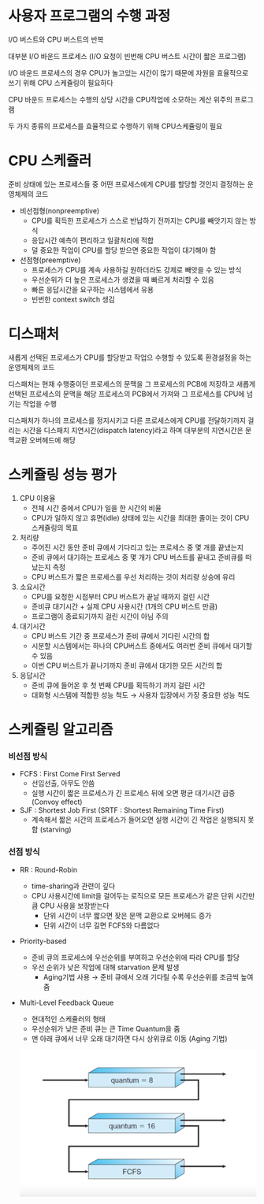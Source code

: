 
# 사용자 프로그램의 수행 과정

I/O 버스트와 CPU 버스트의 반복

대부분 I/O 바운드 프로세스 (I/O 요청이 빈번해 CPU 버스트 시간이 짧은 프로그램)

I/O 바운드 프로세스의 경우 CPU가 놀고있는 시간이 많기 때문에 자원을 효율적으로 쓰기 위해 CPU 스케쥴링이 필요하다

CPU 바운드 프로세스는 수행의 상당 시간을 CPU작업에 소모하는 계산 위주의 프로그램

두 가지 종류의 프로세스를 효율적으로 수행하기 위해 CPU스케쥴링이 필요

# CPU 스케쥴러

준비 상태에 있는 프로세스들 중 어떤 프로세스에게 CPU를 할당할 것인지 결정하는 운영체제의 코드

- 비선점형(nonpreemptive)
    - CPU를 획득한 프로세스가 스스로 반납하기 전까지는 CPU를 빼앗기지 않는 방식
    - 응답시간 예측이 편리하고 일괄처리에 적합
    - 덜 중요한 작업이 CPU를 할당 받으면 중요한 작업이 대기해야 함
- 선점형(preemptive)
    - 프로세스가 CPU를 계속 사용하길 원하더라도 강제로 빼앗을 수 있는 방식
    - 우선순위가 더 높은 프로세스가 생겼을 때 빠르게 처리할 수 있음
    - 빠른 응답시간을 요구하는 시스템에서 유용
    - 빈번한 context switch 생김

# 디스패처

새롭게 선택된 프로세스가 CPU를 할당받고 작업으 수행할 수 있도록 환경설정을 하는 운영체제의 코드

디스패처는 현재 수행중이던 프로세스의 문맥을 그 프로세스의 PCB에 저장하고 새롭게 선택된 프로세스의 문맥을 해당 프로세스의 PCB에서 가져와 그 프로세스를 CPU에 넘기는 작업을 수행

디스패처가 하나의 프로세스를 정지시키고 다른 프로세스에게 CPU를 전달하기까지 걸리는 시간을 디스패치 지연시간(dispatch latency)라고 하며 대부분의 지연시간은 문맥교환 오버헤드에 해당

# 스케쥴링 성능 평가

1. CPU 이용율
    - 전체 시간 중에서 CPU가 일을 한 시간의 비율
    - CPU가 일하지 않고 휴면(idle) 상태에 있는 시간을 최대한 줄이는 것이 CPU 스케쥴링의 목표
2. 처리량
    - 주어진 시간 동안 준비 큐에서 기다리고 있는 프로세스 중 몇 개를 끝냈는지
    - 준비 큐에서 대기하는 프로세스 중 몇 개가 CPU 버스트를 끝내고 준비큐를 떠났는지 측정
    - CPU 버스트가 짧은 프로세스를 우선 처리하는 것이 처리량 상승에 유리
3. 소요시간
    - CPU를 요청한 시점부터 CPU 버스트가 끝날 때까지 걸린 시간
    - 준비큐 대기시간 + 실제 CPU 사용시간 (1개의 CPU 버스트 만큼)
    - 프로그램이 종료되기까지 걸린 시간이 아님 주의
4. 대기시간
    - CPU 버스트 기간 중 프로세스가 준비 큐에서 기다린 시간의 합
    - 시분할 시스템에서는 하나의 CPU버스트 중에서도 여러번 준비 큐에서 대기할 수 있음
    - 이번 CPU 버스트가 끝나기까지 준비 큐에서 대기한 모든 시간의 합
5. 응답시간
    - 준비 큐에 들어온 후 첫 번째 CPU를 획득하기 까지 걸린 시간
    - 대화형 시스템에 적합한 성능 척도 → 사용자 입장에서 가장 중요한 성능 척도

# 스케쥴링 알고리즘

### 비선점 방식

- FCFS : First Come First Served
    - 선입선출, 아무도 안씀
    - 실행 시간이 짧은 프로세스가 긴 프로세스 뒤에 오면 평균 대기시간 급증 (Convoy effect)
- SJF : Shortest Job First (SRTF : Shortest Remaining Time First)
    - 계속해서 짧은 시간의 프로세스가 들어오면 실행 시간이 긴 작업은 실행되지 못함 (starving)

### 선점 방식

- RR : Round-Robin
    - time-sharing과 관련이 깊다
    - CPU 사용시간에 limit을 걸어두는 로직으로 모든 프로세스가 같은 단위 시간만큼 CPU 사용을 보장받는다
        - 단위 시간이 너무 짧으면 잦은 문맥 교환으로 오버헤드 증가
        - 단위 시간이 너무 길면 FCFS와 다름없다
- Priority-based
    - 준비 큐의 프로세스에 우선순위를 부여하고 우선순위에 따라 CPU를 할당
    - 우선 순위가 낮은 작업에 대해 starvation 문제 발생
        - Aging기법 사용 → 준비 큐에서 오래 기다릴 수록 우선순위를 조금씩 높여줌
        
- Multi-Level Feedback Queue
    - 현대적인 스케쥴러의 형태
    - 우선순위가 낮은 준비 큐는 큰 Time Quantum을 줌
    - 맨 아래 큐에서 너무 오래 대기하면 다시 상위큐로 이동 (Aging 기법)
    
    ![Untitled](./img/MLFQ.png)